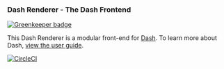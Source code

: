 ### Dash Renderer - The Dash Frontend

[![Greenkeeper badge](https://badges.greenkeeper.io/plotly/dash-renderer.svg)](https://greenkeeper.io/)

This Dash Renderer is a modular front-end for [Dash](https://plot.ly/products/dash). To learn more about Dash, [view the user guide](https://plot.ly/dash).

[![CircleCI](https://circleci.com/gh/plotly/dash-renderer.svg?style=svg)](https://circleci.com/gh/plotly/dash-renderer)
